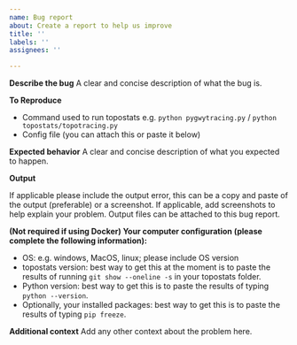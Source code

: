 ```yaml
---
name: Bug report
about: Create a report to help us improve
title: ''
labels: ''
assignees: ''

---
```


**Describe the bug**
A clear and concise description of what the bug is.

**To Reproduce**

- Command used to run topostats e.g. `python pygwytracing.py` / `python topostats/topotracing.py`
- Config file (you can attach this or paste it below)

**Expected behavior**
A clear and concise description of what you expected to happen.

**Output**

If applicable please include the output error, this can be a copy and paste of the output (preferable) or a screenshot.
If applicable, add screenshots to help explain your problem.
Output files can be attached to this bug report.

**(Not required if using Docker) Your computer configuration (please complete the following information):**
 - OS: e.g. windows, MacOS, linux; please include OS version
 - topostats version: best way to get this at the moment is to paste the results of running `git show --oneline -s` in your topostats folder.
 - Python version: best way to get this is to paste the results of typing `python --version`.
 - Optionally, your installed packages: best way to get this is to paste the results of typing `pip freeze`.

**Additional context**
Add any other context about the problem here.
